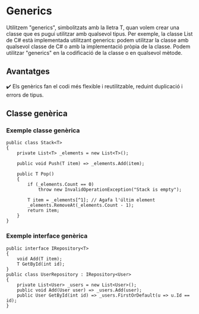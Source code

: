 # Generics
Utilitzem "generics", simbolitzats amb la lletra T, quan volem crear una classe  que es pugui utilitzar amb qualsevol tipus. Per exemple, la classe List de C# està implementada utilitzant generics: podem utilitzar la classe amb qualsevol classe de C# o amb la implementació pròpia de la classe.
Podem utilitzar "generics" en la codificació de la classe o en qualsevol mètode.
## Avantatges
✔️ Els genèrics fan el codi més flexible i reutilitzable, reduint duplicació i errors de tipus. 
## Classe genèrica
### Exemple classe genèrica
```CSharp
public class Stack<T>
{
    private List<T> _elements = new List<T>();

    public void Push(T item) => _elements.Add(item);
    
    public T Pop()
    {
        if (_elements.Count == 0)
            throw new InvalidOperationException("Stack is empty");

        T item = _elements[^1]; // Agafa l'últim element
        _elements.RemoveAt(_elements.Count - 1);
        return item;
    }
}
```
### Exemple interface genèrica
```CSharp
public interface IRepository<T>
{
    void Add(T item);
    T GetById(int id);
}
public class UserRepository : IRepository<User>
{
    private List<User> _users = new List<User>();
    public void Add(User user) => _users.Add(user);   
    public User GetById(int id) => _users.FirstOrDefault(u => u.Id == id);
}
```
